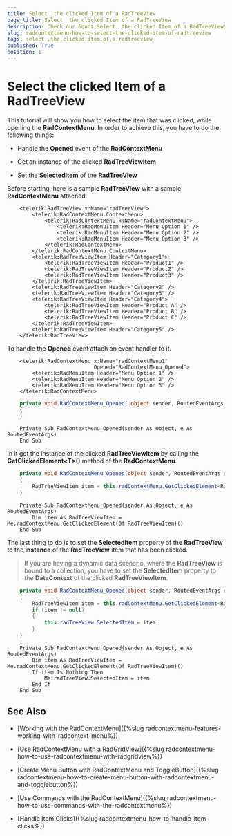 ```yaml
---
title: Select  the clicked Item of a RadTreeView
page_title: Select  the clicked Item of a RadTreeView
description: Check our &quot;Select  the clicked Item of a RadTreeView&quot; documentation article for the RadContextMenu {{ site.framework_name }} control.
slug: radcontextmenu-how-to-select-the-clicked-item-of-radtreeview
tags: select,,the,clicked,item,of,a,radtreeview
published: True
position: 1
---
```


# Select  the clicked Item of a RadTreeView

This tutorial will show you how to select the item that was clicked, while opening the __RadContextMenu__. In order to achieve this, you have to do the following things:

* Handle the __Opened__ event of the __RadContextMenu__

* Get an instance of the clicked __RadTreeViewItem__

* Set the __SelectedItem__ of the __RadTreeView__

Before starting, here is a sample __RadTreeView__ with a sample __RadContextMenu__ attached.



```XAML
	<telerik:RadTreeView x:Name="radTreeView">
	    <telerik:RadContextMenu.ContextMenu>
	        <telerik:RadContextMenu x:Name="radContextMenu">
	            <telerik:RadMenuItem Header="Menu Option 1" />
	            <telerik:RadMenuItem Header="Menu Option 2" />
	            <telerik:RadMenuItem Header="Menu Option 3" />
	        </telerik:RadContextMenu>
	    </telerik:RadContextMenu.ContextMenu>
	    <telerik:RadTreeViewItem Header="Category1">
	        <telerik:RadTreeViewItem Header="Product1" />
	        <telerik:RadTreeViewItem Header="Product2" />
	        <telerik:RadTreeViewItem Header="Product3" />
	    </telerik:RadTreeViewItem>
	    <telerik:RadTreeViewItem Header="Category2" />
	    <telerik:RadTreeViewItem Header="Category3" />
	    <telerik:RadTreeViewItem Header="Category4">
	        <telerik:RadTreeViewItem Header="Product A" />
	        <telerik:RadTreeViewItem Header="Product B" />
	        <telerik:RadTreeViewItem Header="Product C" />
	    </telerik:RadTreeViewItem>
	    <telerik:RadTreeViewItem Header="Category5" />
	</telerik:RadTreeView>
```

To handle the __Opened__ event attach an event handler to it.



```XAML
	<telerik:RadContextMenu x:Name="radContextMenu1" 
	                        Opened="RadContextMenu_Opened">
	    <telerik:RadMenuItem Header="Menu Option 1" />
	    <telerik:RadMenuItem Header="Menu Option 2" />
	    <telerik:RadMenuItem Header="Menu Option 3" />
	</telerik:RadContextMenu>
```



```C#
	private void RadContextMenu_Opened( object sender, RoutedEventArgs e )
	{
	}
```



```VB.NET
	Private Sub RadContextMenu_Opened(sender As Object, e As RoutedEventArgs)
	End Sub
```

In it get the instance of the clicked __RadTreeViewItem__ by calling the __GetClickedElement\<T\>()__ method of the __RadContextMenu__.



```C#
	private void RadContextMenu_Opened(object sender, RoutedEventArgs e)
	{
	    RadTreeViewItem item = this.radContextMenu.GetClickedElement<RadTreeViewItem>();
	}
```



```VB.NET
	Private Sub RadContextMenu_Opened(sender As Object, e As RoutedEventArgs)
	    Dim item As RadTreeViewItem = Me.radContextMenu.GetClickedElement(Of RadTreeViewItem)()
	End Sub
```

The last thing to do is to set the __SelectedItem__ property of the __RadTreeView__ to the __instance__ of the __RadTreeView__ item that has been clicked.

>If you are having a dynamic data scenario, where the __RadTreeView__ is bound to a collection, you have to set the __SelectedItem__ property to the __DataContext__ of the clicked __RadTreeViewItem__.



```C#
	private void RadContextMenu_Opened(object sender, RoutedEventArgs e)
	{
	    RadTreeViewItem item = this.radContextMenu.GetClickedElement<RadTreeViewItem>();
	    if (item != null)
	    {
	        this.radTreeView.SelectedItem = item;
	    }
	}
```



```VB.NET
	Private Sub RadContextMenu_Opened(sender As Object, e As RoutedEventArgs)
	    Dim item As RadTreeViewItem = Me.radContextMenu.GetClickedElement(Of RadTreeViewItem)()
	    If item Is Nothing Then
	        Me.radTreeView.SelectedItem = item
	    End If
	End Sub
```

## See Also

 * [Working with the RadContextMenu]({%slug radcontextmenu-features-working-with-radcontext-menu%})

 * [Use RadContextMenu with a RadGridView]({%slug radcontextmenu-how-to-use-radcontextmenu-with-radgridview%})

 * [Create Menu Button with RadContextMenu and ToggleButton]({%slug radcontextmenu-how-to-create-menu-button-with-radcontextmenu-and-togglebutton%})

 * [Use Commands with the RadContextMenu]({%slug radcontextmenu-how-to-use-commands-with-the-radcontextmenu%})

 * [Handle Item Clicks]({%slug radcontextmenu-how-to-handle-item-clicks%})
